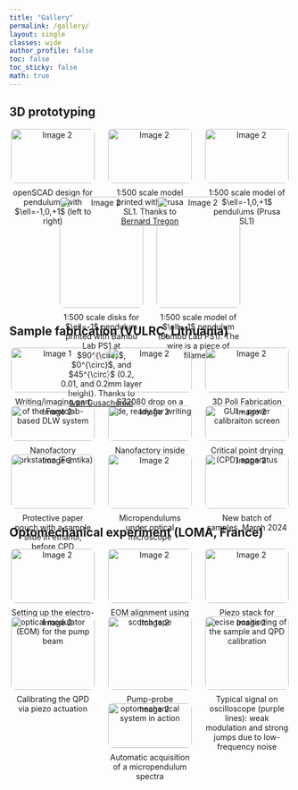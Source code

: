 ```yaml
---
title: "Gallery"
permalink: /gallery/
layout: single
classes: wide
author_profile: false
toc: false
toc_sticky: false
math: true
---
```

## 3D prototyping

<div style="display: flex; flex-wrap: wrap; gap: 1.5rem; justify-content: center;">

  <div style="width: 150px; text-align: center;">
    <a href="{{ 'assets/images/full/openscad 3 pend.png' | relative_url }}">
      <img src="{{ 'assets/images/thumb/openscad 3 pend.png' | relative_url }}" alt="Image 2" style="width: 100%; border-radius: 8px;" />
    </a>
    <div style="margin-top: 0.5rem;">openSCAD design for pendulums with $\ell=-1,0,+1$ (left to right)</div>
  </div>


  <div style="width: 150px; text-align: center;">
    <a href="{{ 'assets/images/full/prusa 45deg.jpg' | relative_url }}">
      <img src="{{ 'assets/images/thumb/prusa 45deg.jpg' | relative_url }}" alt="Image 2" style="width: 100%; border-radius: 8px;" />
    </a>
    <div style="margin-top: 0.5rem;">1:500 scale model printed with Prusa SL1. Thanks to <a href='https://www.linkedin.com/in/bernard-tregon-ab49585/' target='_blank' rel='noopener noreferrer'>Bernard Tregon</a></div>
  </div>


  <div style="width: 150px; text-align: center;">
    <a href="{{ 'assets/images/full/prusa 3 pend.jpg' | relative_url }}">
      <img src="{{ 'assets/images/thumb/prusa 3 pend.jpg' | relative_url }}" alt="Image 2" style="width: 100%; border-radius: 8px;" />
    </a>
    <div style="margin-top: 0.5rem;">1:500 scale model of $\ell=-1,0,+1$ pendulums (Prusa SL1)</div>
  </div>


  <div style="width: 150px; text-align: center;">
    <a href="{{ 'assets/images/full/bambu disks.jpg' | relative_url }}">
      <img src="{{ 'assets/images/thumb/bambu disks.jpg' | relative_url }}" alt="Image 2" style="width: 100%; border-radius: 8px;" />
    </a>
    <div style="margin-top: 0.5rem;">1:500 scale disks for $\ell=-1$ pendulum printed with Bambu Lab PS1 at $90^{\circ}$, $0^{\circ}$, and $45^{\circ}$ (0.2, 0.01, and 0.2mm layer height). Thanks to <a href='https://www.linkedin.com/in/beamshaping-ivan/' target='_blank' rel='noopener noreferrer'>Ivan Gusachenko</a></div>
  </div>


  <div style="width: 150px; text-align: center;">
    <a href="{{ 'assets/images/full/bambu pend.jpg' | relative_url }}">
      <img src="{{ 'assets/images/thumb/bambu pend.jpg' | relative_url }}" alt="Image 2" style="width: 100%; border-radius: 8px;" />
    </a>
    <div style="margin-top: 0.5rem;">1:500 scale model of $\ell=-1$ pendulum (Bambu Lab PS1). The wire is a piece of filament</div>
  </div>
  
</div>



## Sample fabrication (VULRC, Lithuania)

<div style="display: flex; flex-wrap: wrap; gap: 1.5rem; justify-content: center;">
  
  <div style="width: 150px; text-align: center;">
    <a href="{{ 'assets/images/full/femtolab.jpg' | relative_url }}">
      <img src="{{ 'assets/images/thumb/femtolab.jpg' | relative_url }}" alt="Image 1" style="width: 100%; border-radius: 8px;" />
    </a>
    <div style="margin-top: 0.5rem;">Writing/imaging part of the Femtolab-based DLW system</div>
  </div>


  <div style="width: 150px; text-align: center;">
    <a href="{{ 'assets/images/full/slide.jpg' | relative_url }}">
      <img src="{{ 'assets/images/thumb/slide.jpg' | relative_url }}" alt="Image 2" style="width: 100%; border-radius: 8px;" />
    </a>
    <div style="margin-top: 0.5rem;">SZ2080 drop on a slide, ready for writing</div>
  </div>


  <div style="width: 150px; text-align: center;">
    <a href="{{ 'assets/images/full/femtolab screen.jpg' | relative_url }}">
      <img src="{{ 'assets/images/thumb/femtolab screen.jpg' | relative_url }}" alt="Image 2" style="width: 100%; border-radius: 8px;" />
    </a>
    <div style="margin-top: 0.5rem;">3D Poli Fabrication GUI + power calibraiton screen</div>
  </div>


  <div style="width: 150px; text-align: center;">
    <a href="{{ 'assets/images/full/nanofactory.jpg' | relative_url }}">
      <img src="{{ 'assets/images/thumb/nanofactory.jpg' | relative_url }}" alt="Image 2" style="width: 100%; border-radius: 8px;" />
    </a>
    <div style="margin-top: 0.5rem;">Nanofactory workstation (Femtika)</div>
  </div>


  <div style="width: 150px; text-align: center;">
    <a href="{{ 'assets/images/full/nanofactory open.jpg' | relative_url }}">
      <img src="{{ 'assets/images/thumb/nanofactory open.jpg' | relative_url }}" alt="Image 2" style="width: 100%; border-radius: 8px;" />
    </a>
    <div style="margin-top: 0.5rem;">Nanofactory inside</div>
  </div>


  <div style="width: 150px; text-align: center;">
    <a href="{{ 'assets/images/full/cpd.jpg' | relative_url }}">
      <img src="{{ 'assets/images/thumb/cpd.jpg' | relative_url }}" alt="Image 2" style="width: 100%; border-radius: 8px;" />
    </a>
    <div style="margin-top: 0.5rem;">Critical point drying (CPD) apparatus</div>
  </div>


  <div style="width: 150px; text-align: center;">
    <a href="{{ 'assets/images/full/pouch.jpg' | relative_url }}">
      <img src="{{ 'assets/images/thumb/pouch.jpg' | relative_url }}" alt="Image 2" style="width: 100%; border-radius: 8px;" />
    </a>
    <div style="margin-top: 0.5rem;">Protective paper pouch with a sample slide in ethanol, before CPD</div>
  </div>
  

  <div style="width: 150px; text-align: center;">
    <a href="{{ 'assets/images/full/opt micr pend.jpg' | relative_url }}">
      <img src="{{ 'assets/images/thumb/opt micr pend.jpg' | relative_url }}" alt="Image 2" style="width: 100%; border-radius: 8px;" />
    </a>
    <div style="margin-top: 0.5rem;">Micropendulums under optical microscope</div>
  </div>


  <div style="width: 150px; text-align: center;">
    <a href="{{ 'assets/images/full/new samples.jpg' | relative_url }}">
      <img src="{{ 'assets/images/thumb/new samples.jpg' | relative_url }}" alt="Image 2" style="width: 100%; border-radius: 8px;" />
    </a>
    <div style="margin-top: 0.5rem;">New batch of samples, March 2024</div>
  </div>
</div>



## Optomechanical experiment (LOMA, France)
<div style="display: flex; flex-wrap: wrap; gap: 1.5rem; justify-content: center;">

  <div style="width: 150px; text-align: center;">
    <a href="{{ 'assets/images/full/eom-setup.jpg' | relative_url }}">
      <img src="{{ 'assets/images/thumb/eom-setup.jpg' | relative_url }}" alt="Image 2" style="width: 100%; border-radius: 8px;" />
    </a>
    <div style="margin-top: 0.5rem;">Setting up the electro-optical modulator (EOM) for the pump beam</div>
  </div>


  <div style="width: 150px; text-align: center;">
    <a href="{{ 'assets/images/full/eom-align.jpg' | relative_url }}">
      <img src="{{ 'assets/images/thumb/eom-align.jpg' | relative_url }}" alt="Image 2" style="width: 100%; border-radius: 8px;" />
    </a>
    <div style="margin-top: 0.5rem;">EOM alignment using scotch tape</div>
  </div>


  <div style="width: 150px; text-align: center;">
    <a href="{{ 'assets/images/full/piezo.jpg' | relative_url }}">
      <img src="{{ 'assets/images/thumb/piezo.jpg' | relative_url }}" alt="Image 2" style="width: 100%; border-radius: 8px;" />
    </a>
    <div style="margin-top: 0.5rem;">Piezo stack for precise positioning of the sample and QPD calibration</div>
  </div>


  <div style="width: 150px; text-align: center;">
    <a href="{{ 'assets/images/full/piezo-calib.jpg' | relative_url }}">
      <img src="{{ 'assets/images/thumb/piezo-calib.jpg' | relative_url }}" alt="Image 2" style="width: 100%; border-radius: 8px;" />
    </a>
    <div style="margin-top: 0.5rem;">Calibrating the QPD via piezo actuation</div>
  </div>


  <div style="width: 150px; text-align: center;">
    <a href="{{ 'assets/images/full/setup in action.jpg' | relative_url }}">
      <img src="{{ 'assets/images/thumb/setup in action.jpg' | relative_url }}" alt="Image 2" style="width: 100%; border-radius: 8px;" />
    </a>
    <div style="margin-top: 0.5rem;">Pump-probe optomechanical system in action</div>
  </div>


  <div style="width: 150px; text-align: center;">
    <a href="{{ 'assets/images/full/noisy-signal.jpg' | relative_url }}">
      <img src="{{ 'assets/images/thumb/noisy-signal.jpg' | relative_url }}" alt="Image 2" style="width: 100%; border-radius: 8px;" />
    </a>
    <div style="margin-top: 0.5rem;">Typical signal on oscilloscope (purple lines): weak modulation and strong jumps due to low-frequency noise</div>
  </div>


   <div style="width: 150px; text-align: center;">
    <a href="{{ 'assets/images/full/recording-spectra.jpg' | relative_url }}">
      <img src="{{ 'assets/images/thumb/recording-spectra.jpg' | relative_url }}" alt="Image 2" style="width: 100%; border-radius: 8px;" />
    </a>
    <div style="margin-top: 0.5rem;">Automatic acquisition of a micropendulum spectra</div>
  </div>
  
</div>

  



